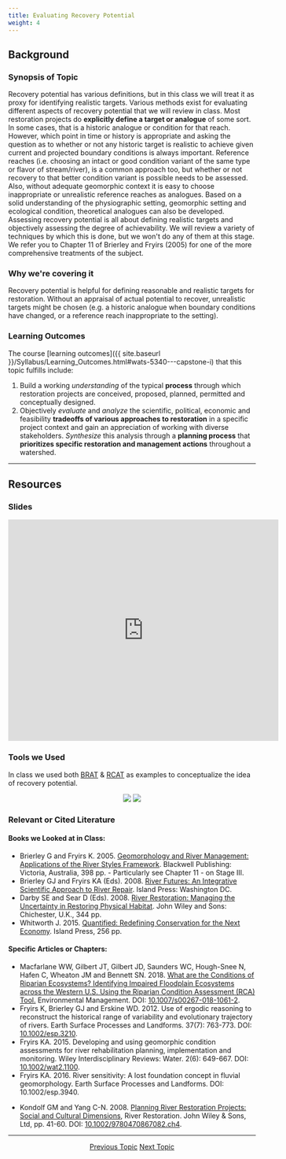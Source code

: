 ```yaml
---
title: Evaluating Recovery Potential
weight: 4
---
```


## Background

### Synopsis of Topic
Recovery potential has various definitions, but in this class we will treat it as proxy for identifying realistic targets. Various methods exist for evaluating different aspects of recovery potential that we will review in class. Most restoration projects do **explicitly define a target or analogue** of some sort. In some cases, that is a historic analogue or condition for that reach. However, which point in time or history is appropriate and asking the question as to whether or not any historic target is realistic  to achieve given current and projected boundary conditions is always important.  Reference reaches (i.e. choosing an intact or good condition variant of the same type or flavor of stream/river), is a common approach too, but whether or not recovery to that better condition variant is possible needs to be assessed. Also, without adequate geomorphic context it is easy to choose inappropriate or unrealistic reference reaches as analogues. Based on a solid understanding of the physiographic setting, geomorphic setting and ecological condition, theoretical analogues can also be developed. Assessing recovery potential is all about defining realistic targets and objectively assessing the degree of achievability.  We will review a variety of techniques by which this is done, but we won't do any of them at this stage. We refer you to Chapter 11 of Brierley and Fryirs (2005) for one of the more comprehensive treatments of the subject. 



### Why we're covering it
Recovery potential is helpful for defining reasonable and realistic targets for restoration. Without an appraisal of actual potential to recover, unrealistic targets might be chosen (e.g. a historic analogue when boundary conditions have changed, or a reference reach inappropriate to the setting). 

### Learning Outcomes
The course [learning outcomes]({{ site.baseurl }}/Syllabus/Learning_Outcomes.html#wats-5340---capstone-i) that this topic fulfills include: 

1. Build a working *understanding* of the typical **process** through which restoration projects are conceived, proposed, planned, permitted and conceptually designed. 
5. Objectively *evaluate* and *analyze* the scientific, political, economic and feasibility **tradeoffs of various approaches to restoration** in a specific project context and gain an appreciation of working with diverse stakeholders. *Synthesize* this analysis through a **planning process** that **prioritizes specific restoration and management actions** throughout a watershed.

------
## Resources

### Slides
<iframe src="https://docs.google.com/presentation/d/e/2PACX-1vTYm34HFTtc_XZkk7uH2Uq0IPTLVdkOtOpoCToHyjp8ja1hwKrZu97meOCNZoo1RXcwbR_3sT-imCKo/embed?start=false&loop=false&delayms=3000" frameborder="0" width="550" height="450" allowfullscreen="true" mozallowfullscreen="true" webkitallowfullscreen="true"></iframe>

### Tools we Used

In class we used both [BRAT](http://brat.riverscapes.xyz) & [RCAT](http://rcat.riverscapes.xyz) as examples to conceptualize the idea of recovery potential. 

<div align="center">
	<a class="button alert" href="http://brat.riverscapes.xyz"><img src="{{ site.baseurl }}/assets/images/BRAT_Logo-wGrayTxt.png"></a>
	<a class="button alert" href="http://brat.riverscapes.xyz"><img src="{{ site.baseurl }}/assets/images/RCAT_Logo-wTxt.png"></a>
</div>

### Relevant or Cited Literature

#### Books we Looked at in Class:

* Brierley G and Fryirs K. 2005. [Geomorphology and River Management: Applications of the River Styles Framework](http://www.riverstyles.com/book-geomorphology-and-river-management/). Blackwell Publishing: Victoria, Australia, 398 pp. - Particularly see Chapter 11 - on Stage III.
* Brierley GJ and Fryirs KA (Eds). 2008. [River Futures: An Integrative Scientific Approach to River Repair](http://www.riverstyles.com/book-river-futures/). Island Press: Washington DC.
* Darby SE and Sear D (Eds). 2008. [River Restoration: Managing the Uncertainty in Restoring Physical Habitat](http://onlinelibrary.wiley.com/book/10.1002/9780470867082?systemMessage=Wiley+Online+Library+will+be+unavailable+on+Saturday+7th+Oct+from+03.00+EDT+%2F+08%3A00+BST+%2F+12%3A30+IST+%2F+15.00+SGT+to+08.00+EDT+%2F+13.00+BST+%2F+17%3A30+IST+%2F+20.00+SGT+and+Sunday+8th+Oct+from+03.00+EDT+%2F+08%3A00+BST+%2F+12%3A30+IST+%2F+15.00+SGT+to+06.00+EDT+%2F+11.00+BST+%2F+15%3A30+IST+%2F+18.00+SGT+for+essential+maintenance.+Apologies+for+the+inconvenience+caused+.). John Wiley and Sons: Chichester, U.K., 344 pp.
* Whitworth J. 2015. [Quantified: Redefining Conservation for the Next Economy](https://islandpress.org/books/quantified). Island Press, 256 pp. 



#### Specific Articles or Chapters:

- Macfarlane WW, Gilbert JT, Gilbert JD, Saunders WC, Hough-Snee N, Hafen C, Wheaton JM and Bennett SN. 2018. [What are the Conditions of Riparian Ecosystems? Identifying Impaired Floodplain Ecosystems across the Western U.S. Using the Riparian Condition Assessment (RCA) Tool.](https://www.researchgate.net/publication/325098563_What_are_the_Conditions_of_Riparian_Ecosystems_Identifying_Impaired_Floodplain_Ecosystems_across_the_Western_US_Using_the_Riparian_Condition_Assessment_RCA_Tool) Environmental Management. DOI: [10.1007/s00267-018-1061-2](http://dx.doi.org/10.1007/s00267-018-1061-2).
- Fryirs K, Brierley GJ and Erskine WD. 2012. Use of ergodic reasoning to reconstruct the historical range of variability and evolutionary trajectory of rivers. Earth Surface Processes and Landforms. 37(7): 763-773. DOI: [10.1002/esp.3210](http://dx.doi.org/10.1002/esp.3210).
- Fryirs KA. 2015. Developing and using geomorphic condition assessments for river rehabilitation planning, implementation and monitoring. Wiley Interdisciplinary Reviews: Water. 2(6): 649-667. DOI: [10.1002/wat2.1100](http://dx.doi.org/10.1002/wat2.1100).
- Fryirs KA. 2016. River sensitivity: A lost foundation concept in fluvial geomorphology. Earth Surface Processes and Landforms. DOI: 10.1002/esp.3940.
* Kondolf GM and Yang C-N. 2008. [Planning River Restoration Projects: Social and Cultural Dimensions](http://www1.inecol.edu.mx/repara/download/III_1_RiverRestorationManagingTheUncertaintyInRestoringPhysicalHabitat_I.pdf#page=58), River Restoration. John Wiley & Sons, Ltd, pp. 41-60. DOI:  [10.1002/9780470867082.ch4](http://dx.doi.org/10.1002/9780470867082.ch4).



-----
<div align="center">
	<a class="hollow button" href="{{ site/baseurl }}/Course_Topics/WATS_5340/Condition"><i class="fa fa-arrow-circle-left" aria-hidden="true"></i> Previous Topic</a>
	<a class="hollow button" href="{{ site/baseurl }}/Course_Topics/WATS_5340/SDM"> Next Topic <i class="fa fa-arrow-circle-right" aria-hidden="true"></i></a>  
</div>
